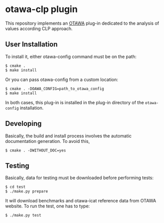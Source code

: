 # otawa-clp plugin

This repository implements an [OTAWA](http://otawa.fr) plug-in dedicated to
the analysis of values according CLP approach.

## User Installation

To install it, either otawa-config command must be on the path:

	$ cmake .
	$ make install

Or you can pass otawa-config from a custom location:

	$ cmake . -DOAWA_CONFIG=path_to_otawa_config
	$ make install

In both cases, this plug-in is installed in the plug-in directory
of the `otawa-config` installation.


## Developing


Basically, the build and install process involves the automatic documentation
generation. To avoid this,

	$ cmake . -DWITHOUT_DOC=yes


## Testing

Basically, data for testing must be downloaded before performing tests:


	$ cd test
	$ ./make.py prepare

It will download benchmarks and otawa-icat reference data from OTAWA website.
To run the test, one has to type:

	$ ./make.py test

